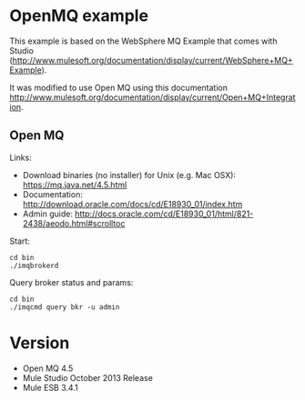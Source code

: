 OpenMQ example
====

This example is based on the WebSphere MQ Example that comes with Studio (http://www.mulesoft.org/documentation/display/current/WebSphere+MQ+Example).

It was modified to use Open MQ using this documentation http://www.mulesoft.org/documentation/display/current/Open+MQ+Integration.


Open MQ
----

Links:

*  Download binaries (no installer) for Unix (e.g. Mac OSX): https://mq.java.net/4.5.html
*  Documentation: http://download.oracle.com/docs/cd/E18930_01/index.htm
*  Admin guide: http://docs.oracle.com/cd/E18930_01/html/821-2438/aeodo.html#scrolltoc


Start:
```
cd bin
./imqbrokerd
```

Query broker status and params:
```
cd bin
./imqcmd query bkr -u admin
```

Version
====

*  Open MQ 4.5
*  Mule Studio October 2013 Release
*  Mule ESB 3.4.1

